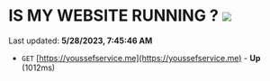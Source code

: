 # IS MY WEBSITE RUNNING ? [![](https://img.shields.io/static/v1?label=Sponsor&message=%E2%9D%A4&logo=GitHub&color=%23fe8e86)](https://github.com/sponsors/<username>)

Last updated: **5/28/2023, 7:45:46 AM**

- `GET` [https://youssefservice.me](https://youssefservice.me) - **Up** (1012ms)
